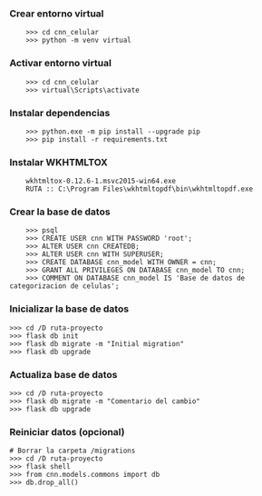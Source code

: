 
<h3>Crear entorno virtual</h3>

```
    >>> cd cnn_celular
    >>> python -m venv virtual
```

<h3>Activar entorno virtual</h3>

```
    >>> cd cnn_celular
    >>> virtual\Scripts\activate
```

<h3>Instalar dependencias</h3>

```
    >>> python.exe -m pip install --upgrade pip
    >>> pip install -r requirements.txt
```

<h3>Instalar WKHTMLTOX</h3>

```
    wkhtmltox-0.12.6-1.msvc2015-win64.exe
    RUTA :: C:\Program Files\wkhtmltopdf\bin\wkhtmltopdf.exe
```

<h3>Crear la base de datos</h3>

```
    >>> psql
    >>> CREATE USER cnn WITH PASSWORD 'root';
    >>> ALTER USER cnn CREATEDB;
    >>> ALTER USER cnn WITH SUPERUSER;
    >>> CREATE DATABASE cnn_model WITH OWNER = cnn;
    >>> GRANT ALL PRIVILEGES ON DATABASE cnn_model TO cnn;
    >>> COMMENT ON DATABASE cnn_model IS 'Base de datos de categorizacion de celulas';
```

<h3>Inicializar la base de datos</h3>

```
>>> cd /D ruta-proyecto
>>> flask db init
>>> flask db migrate -m "Initial migration"
>>> flask db upgrade
```

<h3>Actualiza base de datos</h3>

```
>>> cd /D ruta-proyecto
>>> flask db migrate -m "Comentario del cambio"
>>> flask db upgrade
```

<h3>Reiniciar datos (opcional)</h3>

```
# Borrar la carpeta /migrations
>>> cd /D ruta-proyecto
>>> flask shell
>>> from cnn.models.commons import db
>>> db.drop_all()
```